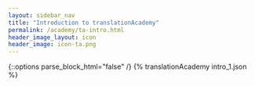 ```yaml
---
layout: sidebar_nav
title: "Introduction to translationAcademy"
permalink: /academy/ta-intro.html
header_image_layout: icon
header_image: icon-ta.png
---
```


{::options parse_block_html="false" /}
{% translationAcademy intro_1.json %}
